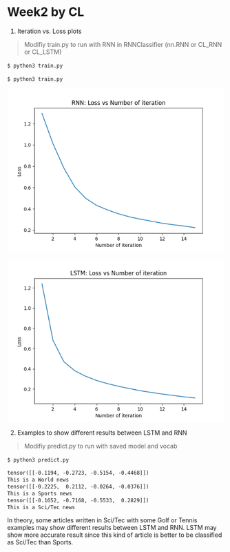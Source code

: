 # Week2 by CL  

1. Iteration vs. Loss plots

> Modifiy train.py to run with RNN in RNNClassifier (nn.RNN or CL_RNN or CL_LSTM)

`$ python3 train.py`

`$ python3 train.py`

![RNN](RNN.png?raw=true "RNN")

![LSTM](LSTM.png?raw=true "LSTM")

  
2. Examples to show different results between LSTM and RNN

> Modifiy predict.py to run with saved model and vocab

`$ python3 predict.py` 
  
    tensor([[-0.1194, -0.2723, -0.5154, -0.4468]])
    This is a World news
    tensor([[-0.2225,  0.2112, -0.0264, -0.0376]])
    This is a Sports news
    tensor([[-0.1652, -0.7168, -0.5533,  0.2829]])
    This is a Sci/Tec news

In theory, some articles written in Sci/Tec with some Golf or Tennis examples may show different results between LSTM and RNN. 
LSTM may show more accurate result since this kind of article is better to be classified as Sci/Tec than Sports. 
